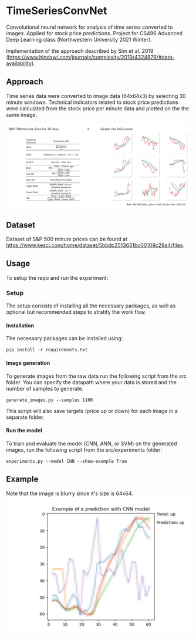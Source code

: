 # TimeSeriesConvNet
Convolutional neural network for analysis of time series converted to images. Applied for stock price predictions. 
Project for CS496 Advanced Deep Learning class (Northwestern University 2021 Winter).

Implementation of the approach described by Sim et al. 2019 (https://www.hindawi.com/journals/complexity/2019/4324878/#data-availability).

## Approach
Time series data were converted to image data (64x64x3) by selecting 30 minute windows. Technical indicators related to stock price predictions were calculated from the stock price per minute data and plotted on the the same image.

![alt text](https://raw.githubusercontent.com/karinazad/TimeSeriesConvNet/main/approach.png)

## Dataset

Dataset of S&P 500 minute prices can be found at https://www.kesci.com/home/dataset/5bbdc2513631bc00109c29a4/files. 

## Usage

To setup the repo and run the experiment:

### Setup 

The setup consists of installing all the necessary packages, as well as optional but recommended steps to stratify the 
work flow.

#### Installation

The necessary packages can be installed using:

    pip install -r requirements.txt
    
    
#### Image generation

To generate images from the raw data run the following script from the src folder. You can specify the datapath where your data is stored and the number of samples to generate.

    generate_images.py --samples 1100
    
This script will also save targets (price up or down) for each image in a separate folder.   
    
#### Run the model

To train and evaluate the model (CNN, ANN, or SVM) on the generated images, run the following script from the src/experiments folder:

    experiments.py --model CNN --show-example True
    
    
## Example

Note that the image is blurry since it's size is 64x64.
![alt text](https://github.com/karinazad/TimeSeriesConvNet/blob/main/results/predictions/CNN-100epochs.svg)
